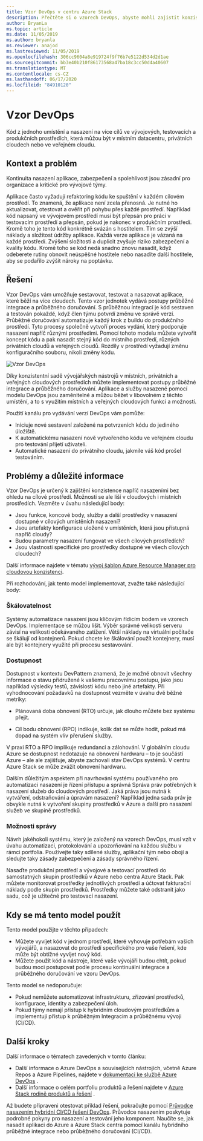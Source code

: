 ```yaml
---
title: Vzor DevOps v centru Azure Stack
description: Přečtěte si o vzorech DevOps, abyste mohli zajistit konzistenci napříč nasazeními v Azure a centra Azure Stack.
author: BryanLa
ms.topic: article
ms.date: 11/05/2019
ms.author: bryanla
ms.reviewer: anajod
ms.lastreviewed: 11/05/2019
ms.openlocfilehash: 306cc9604a8e919724f9f76b7e5122d534d2d1ae
ms.sourcegitcommit: bb3e40b210f86173568a47ba18c3cc50d4a40607
ms.translationtype: MT
ms.contentlocale: cs-CZ
ms.lasthandoff: 06/17/2020
ms.locfileid: "84910120"
---
```

# <a name="devops-pattern"></a>Vzor DevOps

Kód z jednoho umístění a nasazení na více cílů ve vývojových, testovacích a produkčních prostředích, která můžou být v místním datacentru, privátních cloudech nebo ve veřejném cloudu.

## <a name="context-and-problem"></a>Kontext a problém

Kontinuita nasazení aplikace, zabezpečení a spolehlivost jsou zásadní pro organizace a kritické pro vývojové týmy.

Aplikace často vyžadují refaktoring kódu ke spuštění v každém cílovém prostředí. To znamená, že aplikace není zcela přenosná. Je nutné ho aktualizovat, otestovat a ověřit při pohybu přes každé prostředí. Například kód napsaný ve vývojovém prostředí musí být přepsán pro práci v testovacím prostředí a přepsán, pokud je nakonec v produkčním prostředí. Kromě toho je tento kód konkrétně svázán s hostitelem. Tím se zvýší náklady a složitost údržby aplikace. Každá verze aplikace je vázaná na každé prostředí. Zvýšení složitosti a duplicit zvyšuje riziko zabezpečení a kvality kódu. Kromě toho se kód nedá snadno znovu nasadit, když odeberete rutiny obnovit neúspěšné hostitele nebo nasadíte další hostitele, aby se podařilo zvýšit nároky na poptávku.

## <a name="solution"></a>Řešení

Vzor DevOps vám umožňuje sestavovat, testovat a nasazovat aplikace, které běží na více cloudech. Tento vzor jednotek vydává postupy průběžné integrace a průběžného doručování. S průběžnou integrací je kód sestaven a testován pokaždé, když člen týmu potvrdí změnu ve správě verzí. Průběžné doručování automatizuje každý krok z buildu do produkčního prostředí. Tyto procesy společně vytvoří proces vydání, který podporuje nasazení napříč různými prostředími. Pomocí tohoto modelu můžete vytvořit koncept kódu a pak nasadit stejný kód do místního prostředí, různých privátních cloudů a veřejných cloudů. Rozdíly v prostředí vyžadují změnu konfiguračního souboru, nikoli změny kódu.

![Vzor DevOps](media/pattern-cicd-pipeline/hybrid-ci-cd.png)

Díky konzistentní sadě vývojářských nástrojů v místních, privátních a veřejných cloudových prostředích můžete implementovat postupy průběžné integrace a průběžného doručování. Aplikace a služby nasazené pomocí modelu DevOps jsou zaměnitelné a můžou běžet v libovolném z těchto umístění, a to s využitím místních a veřejných cloudových funkcí a možností.

Použití kanálu pro vydávání verzí DevOps vám pomůže:

- Iniciuje nové sestavení založené na potvrzeních kódu do jediného úložiště.
- K automatickému nasazení nově vytvořeného kódu ve veřejném cloudu pro testování přijetí uživateli.
- Automatické nasazení do privátního cloudu, jakmile váš kód prošel testováním.

## <a name="issues-and-considerations"></a>Problémy a důležité informace

Vzor DevOps je určený k zajištění konzistence napříč nasazeními bez ohledu na cílové prostředí. Možnosti se ale liší v cloudových i místních prostředích. Vezměte v úvahu následující body:

- Jsou funkce, koncové body, služby a další prostředky v nasazení dostupné v cílových umístěních nasazení?
- Jsou artefakty konfigurace uložené v umístěních, která jsou přístupná napříč cloudy?
- Budou parametry nasazení fungovat ve všech cílových prostředích?
- Jsou vlastnosti specifické pro prostředky dostupné ve všech cílových cloudech?

Další informace najdete v tématu [vývoj šablon Azure Resource Manager pro cloudovou konzistenci](https://docs.microsoft.com/azure/azure-resource-manager/templates-cloud-consistency).

Při rozhodování, jak tento model implementovat, zvažte také následující body:

### <a name="scalability"></a>Škálovatelnost

Systémy automatizace nasazení jsou klíčovým řídicím bodem ve vzorech DevOps. Implementace se můžou lišit. Výběr správné velikosti serveru závisí na velikosti očekávaného zatížení. Větší náklady na virtuální počítače se škálují od kontejnerů. Pokud chcete ke škálování použít kontejnery, musí ale být kontejnery využité při procesu sestavování.

### <a name="availability"></a>Dostupnost

Dostupnost v kontextu DevPattern znamená, že je možné obnovit všechny informace o stavu přidružené k vašemu pracovnímu postupu, jako jsou například výsledky testů, závislosti kódu nebo jiné artefakty. Při vyhodnocování požadavků na dostupnost vezměte v úvahu dvě běžné metriky:

- Plánovaná doba obnovení (RTO) určuje, jak dlouho můžete bez systému přejít.

- Cíl bodu obnovení (RPO) indikuje, kolik dat se může hodit, pokud má dopad na systém vliv přerušení služby.

V praxi RTO a RPO implikuje redundanci a zálohování. V globálním cloudu Azure se dostupnost nedotazuje na obnovení hardwaru – to je součástí Azure – ale ale zajišťuje, abyste zachovali stav DevOps systémů. V centru Azure Stack se může zvážit obnovení hardwaru.

Dalším důležitým aspektem při navrhování systému používaného pro automatizaci nasazení je řízení přístupu a správná Správa práv potřebných k nasazení služeb do cloudových prostředí. Jaká práva jsou nutná k vytváření, odstraňování a úpravám nasazení? Například jedna sada práv je obvykle nutná k vytvoření skupiny prostředků v Azure a další pro nasazení služeb ve skupině prostředků.

### <a name="manageability"></a>Možnosti správy

Návrh jakéhokoli systému, který je založený na vzorech DevOps, musí vzít v úvahu automatizaci, protokolování a upozorňování na každou službu v rámci portfolia. Používejte taky sdílené služby, aplikační tým nebo obojí a sledujte taky zásady zabezpečení a zásady správného řízení.

Nasaďte produkční prostředí a vývojové a testovací prostředí do samostatných skupin prostředků v Azure nebo centra Azure Stack. Pak můžete monitorovat prostředky jednotlivých prostředí a účtovat fakturační náklady podle skupin prostředků. Prostředky můžete také odstranit jako sadu, což je užitečné pro testovací nasazení.

## <a name="when-to-use-this-pattern"></a>Kdy se má tento model použít

Tento model použijte v těchto případech:

- Můžete vyvíjet kód v jednom prostředí, které vyhovuje potřebám vašich vývojářů, a nasazovat do prostředí specifického pro vaše řešení, kde může být obtížné vyvíjet nový kód.
- Můžete použít kód a nástroje, které vaše vývojáři budou chtít, pokud budou moci postupovat podle procesu kontinuální integrace a průběžného doručování ve vzoru DevOps.

Tento model se nedoporučuje:

- Pokud nemůžete automatizovat infrastrukturu, zřizování prostředků, konfigurace, identity a zabezpečení úloh.
- Pokud týmy nemají přístup k hybridním cloudovým prostředkům a implementují přístup k průběžným Integracim a průběžnému vývoji (CI/CD).

## <a name="next-steps"></a>Další kroky

Další informace o tématech zavedených v tomto článku:

- Další informace o Azure DevOps a souvisejících nástrojích, včetně Azure Repos a Azure Pipelines, najdete v [dokumentaci ke službě Azure DevOps](/azure/devops) .
- Další informace o celém portfoliu produktů a řešení najdete v [Azure Stack rodině produktů a řešení](/azure-stack) .

Až budete připraveni otestovat příklad řešení, pokračujte pomocí [Průvodce nasazením hybridní CI/CD řešení DevOps](https://aka.ms/hybriddevopsdeploy). Průvodce nasazením poskytuje podrobné pokyny pro nasazení a testování jeho komponent. Naučíte se, jak nasadit aplikaci do Azure a Azure Stack centra pomocí kanálu hybridního průběžné integrace nebo průběžného doručování (CI/CD).
